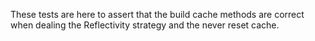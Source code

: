 These tests are here to assert that the build cache methods are correct when dealing the Reflectivity strategy and the never reset cache.